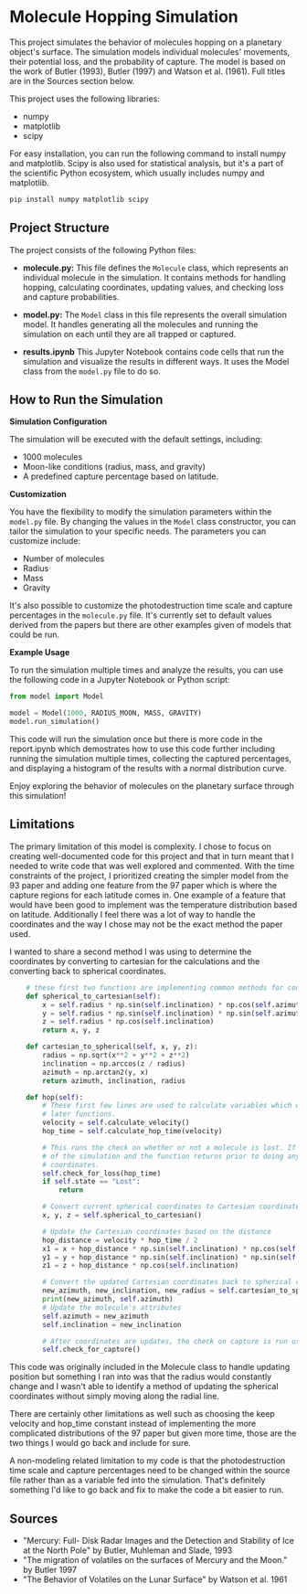 # Molecule Hopping Simulation

This project simulates the behavior of molecules hopping on a planetary object's surface. The simulation models individual molecules' movements, their potential loss, and the probability of capture. The model is based on the work of Butler (1993), Butler (1997) and Watson et al. (1961). Full titles are in the Sources section below.

This project uses the following libraries:
- numpy
- matplotlib
- scipy

For easy installation, you can run the following command to install numpy and matplotlib. Scipy is also used for statistical analysis, but it's a part of the scientific Python ecosystem, which usually includes numpy and matplotlib.

```bash
pip install numpy matplotlib scipy
```

## Project Structure

The project consists of the following Python files:

- **molecule.py:** This file defines the `Molecule` class, which represents an individual molecule in the simulation. It contains methods for handling hopping, calculating coordinates, updating values, and checking loss and capture probabilities.

- **model.py:** The `Model` class in this file represents the overall simulation model. It handles generating all the molecules and running the simulation on each until they are all trapped or captured.

- **results.ipynb** This Jupyter Notebook contains code cells that run the simulation and visualize the results in different ways. It uses the Model class from the `model.py` file to do so.

## How to Run the Simulation

**Simulation Configuration**

The simulation will be executed with the default settings, including:

- 1000 molecules
- Moon-like conditions (radius, mass, and gravity)
- A predefined capture percentage based on latitude.

**Customization**

You have the flexibility to modify the simulation parameters within the `model.py` file. By changing the values in the `Model` class constructor, you can tailor the simulation to your specific needs. The parameters you can customize include:

- Number of molecules
- Radius
- Mass
- Gravity

It's also possible to customize the photodestruction time scale and capture percentages in the `molecule.py` file. It's currently set to default values derived from the papers but there are other examples given of models that could be run.

**Example Usage**

To run the simulation multiple times and analyze the results, you can use the following code in a Jupyter Notebook or Python script:

```python
from model import Model

model = Model(1000, RADIUS_MOON, MASS, GRAVITY)
model.run_simulation() 
```
This code will run the simulation once but there is more code in the report.ipynb which demostrates how to use this code further including running the simulation multiple times, collecting the captured percentages, and displaying a histogram of the results with a normal distribution curve.

Enjoy exploring the behavior of molecules on the planetary surface through this simulation!

## Limitations

The primary limitation of this model is complexity. I chose to focus on creating well-documented code for this project and that in turn meant that I needed to write code that was well explored and commented. With the time constraints of the project, I prioritized creating the simpler model from the 93 paper and adding one feature from the 97 paper which is where the capture regions for each latitude comes in. One example of a feature that would have been good to implement was the temperature distribution based on latitude. Additionally I feel there was a lot of way to handle the coordinates and the way I chose may not be the exact method the paper used. 

I wanted to share a second method I was using to determine the coordinates by converting to cartesian for the calculations and the converting back to spherical coordinates.

```python
    # these first two functions are implementing common methods for converting between the two coordinates
    def spherical_to_cartesian(self):
        x = self.radius * np.sin(self.inclination) * np.cos(self.azimuth)
        y = self.radius * np.sin(self.inclination) * np.sin(self.azimuth)
        z = self.radius * np.cos(self.inclination)
        return x, y, z

    def cartesian_to_spherical(self, x, y, z):
        radius = np.sqrt(x**2 + y**2 + z**2)
        inclination = np.arccos(z / radius)
        azimuth = np.arctan2(y, x)
        return azimuth, inclination, radius

    def hop(self):
        # These first few lines are used to calculate variables which will be needed as inputs into
        # later functions.
        velocity = self.calculate_velocity()
        hop_time = self.calculate_hop_time(velocity)

        # This runs the check on whether or not a molecule is lost. If it is it's no longer a part
        # of the simulation and the function returns prior to doing any calculations on future
        # coordinates.
        self.check_for_loss(hop_time)
        if self.state == "Lost":
            return

        # Convert current spherical coordinates to Cartesian coordinates
        x, y, z = self.spherical_to_cartesian()

        # Update the Cartesian coordinates based on the distance
        hop_distance = velocity * hop_time / 2
        x1 = x + hop_distance * np.sin(self.inclination) * np.cos(self.azimuth)
        y1 = y + hop_distance * np.sin(self.inclination) * np.sin(self.azimuth)
        z1 = z + hop_distance * np.cos(self.inclination)

        # Convert the updated Cartesian coordinates back to spherical coordinates
        new_azimuth, new_inclination, new_radius = self.cartesian_to_spherical(x1, y1, z1)
        print(new_azimuth, self.azimuth)
        # Update the molecule's attributes
        self.azimuth = new_azimuth
        self.inclination = new_inclination

        # After coordinates are updates, the check on capture is run using the new coordinates.
        self.check_for_capture()
```
This code was originally included in the Molecule class to handle updating position but something I ran into was that the radius would constantly change and I wasn't able to identify a method of updating the spherical coordinates without simply moving along the radial line. 

There are certainly other limitations as well such as choosing the keep velocity and hop_time constant instead of implementing the more complicated distributions of the 97 paper but given more time, those are the two things I would go back and include for sure. 

A non-modeling related limitation to my code is that the photodestruction time scale and capture percentages need to be changed within the source file rather than as a variable fed into the simulation. That's definitely something I'd like to go back and fix to make the code a bit easier to run.

## Sources
- "Mercury: Full- Disk Radar Images and the Detection and Stability of Ice at the North Pole" by Butler, Muhleman and Slade, 1993
- "The migration of volatiles on the surfaces of Mercury and the Moon." by Butler 1997
- "The Behavior of Volatiles on the Lunar Surface" by Watson et al. 1961
